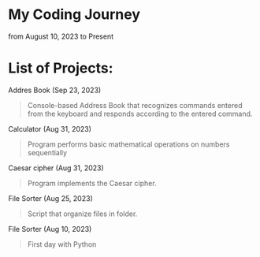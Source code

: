 # My Coding Journey
from August 10, 2023 to Present

# List of Projects:

Addres Book (Sep 23, 2023)
> Сonsole-based Address Book that recognizes commands entered from the keyboard and responds according to the entered command.

Calculator (Aug 31, 2023)
> Program performs basic mathematical operations on numbers sequentially

Caesar cipher (Aug 31, 2023)
> Program implements the Caesar cipher.

File Sorter (Aug 25, 2023)
> Script that organize files in folder.

File Sorter (Aug 10, 2023)
> First day with Python
